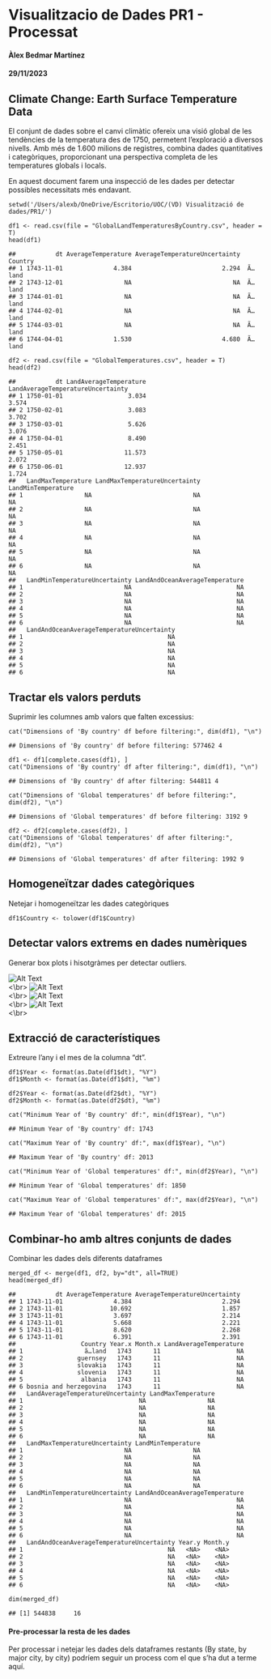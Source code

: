 
<div class="container-fluid main-container">

<div id="header">

# Visualitzacio de Dades PR1 - Processat

#### Àlex Bedmar Martínez

#### 29/11/2023

</div>

<div id="climate-change-earth-surface-temperature-data" class="section level2">

## Climate Change: Earth Surface Temperature Data

El conjunt de dades sobre el canvi climàtic ofereix una visió global de les tendències de la temperatura des de 1750, permetent l’exploració a diversos nivells. Amb més de 1.600 milions de registres, combina dades quantitatives i categòriques, proporcionant una perspectiva completa de les temperatures globals i locals.

En aquest document farem una inspecció de les dades per detectar possibles necessitats més endavant.

    setwd('/Users/alexb/OneDrive/Escritorio/UOC/(VD) Visualització de dades/PR1/')

    df1 <- read.csv(file = "GlobalLandTemperaturesByCountry.csv", header = T)
    head(df1)

    ##           dt AverageTemperature AverageTemperatureUncertainty Country
    ## 1 1743-11-01              4.384                         2.294  Ã…land
    ## 2 1743-12-01                 NA                            NA  Ã…land
    ## 3 1744-01-01                 NA                            NA  Ã…land
    ## 4 1744-02-01                 NA                            NA  Ã…land
    ## 5 1744-03-01                 NA                            NA  Ã…land
    ## 6 1744-04-01              1.530                         4.680  Ã…land

    df2 <- read.csv(file = "GlobalTemperatures.csv", header = T)
    head(df2)

    ##           dt LandAverageTemperature LandAverageTemperatureUncertainty
    ## 1 1750-01-01                  3.034                             3.574
    ## 2 1750-02-01                  3.083                             3.702
    ## 3 1750-03-01                  5.626                             3.076
    ## 4 1750-04-01                  8.490                             2.451
    ## 5 1750-05-01                 11.573                             2.072
    ## 6 1750-06-01                 12.937                             1.724
    ##   LandMaxTemperature LandMaxTemperatureUncertainty LandMinTemperature
    ## 1                 NA                            NA                 NA
    ## 2                 NA                            NA                 NA
    ## 3                 NA                            NA                 NA
    ## 4                 NA                            NA                 NA
    ## 5                 NA                            NA                 NA
    ## 6                 NA                            NA                 NA
    ##   LandMinTemperatureUncertainty LandAndOceanAverageTemperature
    ## 1                            NA                             NA
    ## 2                            NA                             NA
    ## 3                            NA                             NA
    ## 4                            NA                             NA
    ## 5                            NA                             NA
    ## 6                            NA                             NA
    ##   LandAndOceanAverageTemperatureUncertainty
    ## 1                                        NA
    ## 2                                        NA
    ## 3                                        NA
    ## 4                                        NA
    ## 5                                        NA
    ## 6                                        NA

</div>

<div id="tractar-els-valors-perduts" class="section level2">

## Tractar els valors perduts

Suprimir les columnes amb valors que falten excessius:

    cat("Dimensions of 'By country' df before filtering:", dim(df1), "\n")

    ## Dimensions of 'By country' df before filtering: 577462 4

    df1 <- df1[complete.cases(df1), ]
    cat("Dimensions of 'By country' df after filtering:", dim(df1), "\n")

    ## Dimensions of 'By country' df after filtering: 544811 4

    cat("Dimensions of 'Global temperatures' df before filtering:", dim(df2), "\n")

    ## Dimensions of 'Global temperatures' df before filtering: 3192 9

    df2 <- df2[complete.cases(df2), ]
    cat("Dimensions of 'Global temperatures' df after filtering:", dim(df2), "\n")

    ## Dimensions of 'Global temperatures' df after filtering: 1992 9

</div>

<div id="homogeneïtzar-dades-categòriques" class="section level2">

## Homogeneïtzar dades categòriques

Netejar i homogeneïtzar les dades categòriques

    df1$Country <- tolower(df1$Country)

</div>

<div id="detectar-valors-extrems-en-dades-numèriques" class="section level2">

## Detectar valors extrems en dades numèriques

Generar box plots i hisotgràmes per detectar outliers.

![Alt Text](plots/bplt1.png)
<br><\br>
![Alt Text](plots/hist1.png)
<br><\br>
![Alt Text](plots/bplt2.png)
<br><\br>
![Alt Text](plots/bplt3.png)
<br><\br>

</div>

<div id="extracció-de-característiques" class="section level2">

## Extracció de característiques

Extreure l’any i el mes de la columna “dt”.

    df1$Year <- format(as.Date(df1$dt), "%Y")
    df1$Month <- format(as.Date(df1$dt), "%m")

    df2$Year <- format(as.Date(df2$dt), "%Y")
    df2$Month <- format(as.Date(df2$dt), "%m")

    cat("Minimum Year of 'By country' df:", min(df1$Year), "\n")

    ## Minimum Year of 'By country' df: 1743

    cat("Maximum Year of 'By country' df:", max(df1$Year), "\n")

    ## Maximum Year of 'By country' df: 2013

    cat("Minimum Year of 'Global temperatures' df:", min(df2$Year), "\n")

    ## Minimum Year of 'Global temperatures' df: 1850

    cat("Maximum Year of 'Global temperatures' df:", max(df2$Year), "\n")

    ## Maximum Year of 'Global temperatures' df: 2015
</div>

<div id="combinar-ho-amb-altres-conjunts-de-dades" class="section level2">

## Combinar-ho amb altres conjunts de dades

Combinar les dades dels diferents dataframes

    merged_df <- merge(df1, df2, by="dt", all=TRUE)
    head(merged_df)

    ##           dt AverageTemperature AverageTemperatureUncertainty
    ## 1 1743-11-01              4.384                         2.294
    ## 2 1743-11-01             10.692                         1.857
    ## 3 1743-11-01              3.697                         2.214
    ## 4 1743-11-01              5.668                         2.221
    ## 5 1743-11-01              8.620                         2.268
    ## 6 1743-11-01              6.391                         2.391
    ##                  Country Year.x Month.x LandAverageTemperature
    ## 1                 ã…land   1743      11                     NA
    ## 2               guernsey   1743      11                     NA
    ## 3               slovakia   1743      11                     NA
    ## 4               slovenia   1743      11                     NA
    ## 5                albania   1743      11                     NA
    ## 6 bosnia and herzegovina   1743      11                     NA
    ##   LandAverageTemperatureUncertainty LandMaxTemperature
    ## 1                                NA                 NA
    ## 2                                NA                 NA
    ## 3                                NA                 NA
    ## 4                                NA                 NA
    ## 5                                NA                 NA
    ## 6                                NA                 NA
    ##   LandMaxTemperatureUncertainty LandMinTemperature
    ## 1                            NA                 NA
    ## 2                            NA                 NA
    ## 3                            NA                 NA
    ## 4                            NA                 NA
    ## 5                            NA                 NA
    ## 6                            NA                 NA
    ##   LandMinTemperatureUncertainty LandAndOceanAverageTemperature
    ## 1                            NA                             NA
    ## 2                            NA                             NA
    ## 3                            NA                             NA
    ## 4                            NA                             NA
    ## 5                            NA                             NA
    ## 6                            NA                             NA
    ##   LandAndOceanAverageTemperatureUncertainty Year.y Month.y
    ## 1                                        NA   <NA>    <NA>
    ## 2                                        NA   <NA>    <NA>
    ## 3                                        NA   <NA>    <NA>
    ## 4                                        NA   <NA>    <NA>
    ## 5                                        NA   <NA>    <NA>
    ## 6                                        NA   <NA>    <NA>

    dim(merged_df)

    ## [1] 544838     16

<div id="pre-processar-la-resta-de-les-dades" class="section level4">

#### Pre-processar la resta de les dades

Per processar i netejar les dades dels dataframes restants (By state, by major city, by city) podríem seguir un process com el que s’ha dut a terme aquí.

</div>

